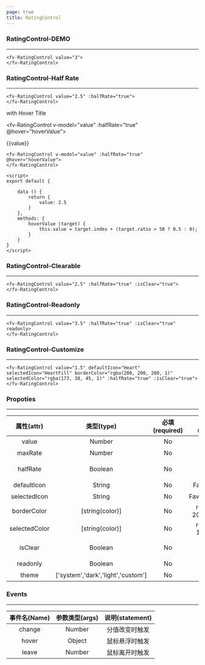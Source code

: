 ```yaml
---
page: true
title: RatingControl
---
```


### RatingControl-DEMO
---

<script>
export default {

    data () {
        return {
            value: 2.5
        }
    },
    methods: {
        hoverValue (target) {
            this.value = target.index + (target.ratio > 50 ? 0.5 : 0);
        }
    }
}
</script>

<fv-RatingControl value="3">
</fv-RatingControl>

```vue
<fv-RatingControl value="3">
</fv-RatingControl>
```

### RatingControl-Half Rate
--- 

<fv-RatingControl value="2.5" :halfRate="true">
</fv-RatingControl>

```vue
<fv-RatingControl value="2.5" :halfRate="true">
</fv-RatingControl>
```

with Hover Title

<fv-RatingControl v-model="value" :halfRate="true" @hover="hoverValue">
</fv-RatingControl>

<p>{{value}}</p>

```vue
<fv-RatingControl v-model="value" :halfRate="true" @hover="hoverValue">
</fv-RatingControl>

<script>
export default {

    data () {
        return {
            value: 2.5
        }
    },
    methods: {
        hoverValue (target) {
            this.value = target.index + (target.ratio > 50 ? 0.5 : 0);
        }
    }
}
</script>
```

### RatingControl-Clearable
--- 

<fv-RatingControl value="2.5" :halfRate="true" :isClear="true">
</fv-RatingControl>

```vue
<fv-RatingControl value="2.5" :halfRate="true" :isClear="true">
</fv-RatingControl>
```

### RatingControl-Readonly
--- 

<fv-RatingControl value="3.5" :halfRate="true" :isClear="true" readonly>
</fv-RatingControl>

```vue
<fv-RatingControl value="3.5" :halfRate="true" :isClear="true" readonly>
</fv-RatingControl>
```

### RatingControl-Customize
--- 

<fv-RatingControl value="1.5" defaultIcon="Heart" selectedIcon="HeartFill" borderColor="rgba(200, 200, 200, 1)" selectedColor="rgba(173, 38, 45, 1)" :halfRate="true" :isClear="true">
</fv-RatingControl>

```vue
<fv-RatingControl value="1.5" defaultIcon="Heart" selectedIcon="HeartFill" borderColor="rgba(200, 200, 200, 1)" selectedColor="rgba(173, 38, 45, 1)" :halfRate="true" :isClear="true">
</fv-RatingControl>
```

### Propoties
---
|  属性(attr)   |             类型(type)             | 必填(required) |    默认值(default)     | 说明(statement) |
|:-------------:|:----------------------------------:|:--------------:|:----------------------:|:---------------:|
|     value     |               Number               |       No       |           0            |      分值       |
|    maxRate    |               Number               |       No       |           5            |     最大值      |
|   halfRate    |              Boolean               |       No       |         false          |  是否允许半分   |
|  defaultIcon  |               String               |       No       |      FavoriteStar      |    默认图标     |
| selectedIcon  |               String               |       No       |    FavoriteStarFill    |    选中图标     |
|  borderColor  |          [string(color)]           |       No       | rgba(200, 200, 200, 1) |    边框颜色     |
| selectedColor |          [string(color)]           |       No       |  rgba(255, 149, 0, 1)  |    选中颜色     |
|    isClear    |              Boolean               |       No       |         false          |  是否允许清除   |
|   readonly    |              Boolean               |       No       |         false          |      只读       |
|     theme     | ['system','dark','light','custom'] |       No       |        'system'        |     主题色      |



### Events
---
| 事件名(Name) | 参数类型(args) | 说明(statement) |
|:------------:|:--------------:|:---------------:|
|    change    |     Number     | 分值改变时触发  |
|    hover     |     Object     | 鼠标悬浮时触发  |
|    leave     |     Number     | 鼠标离开时触发  |
  
